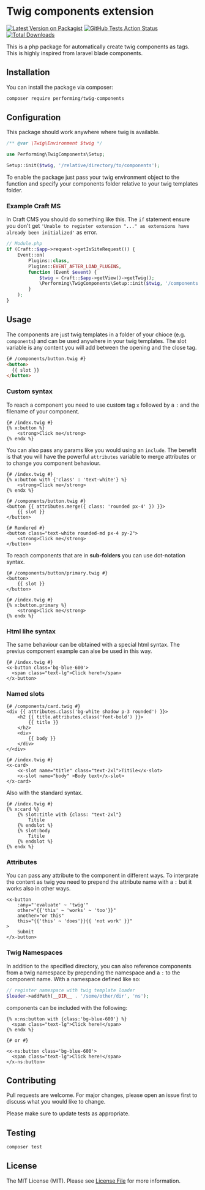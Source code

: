 # Twig components extension

[![Latest Version on Packagist](https://img.shields.io/packagist/v/performing/twig-components.svg?style=flat-square)](https://packagist.org/packages/performing/twig-components)
[![GitHub Tests Action Status](https://img.shields.io/github/workflow/status/giorgiopogliani/twig-components/Tests)](https://github.com/giorgiopogliani/twig-components/actions?query=workflow%3ATests+branch%3Amaster)
[![Total Downloads](https://img.shields.io/packagist/dt/performing/twig-components.svg?style=flat-square)](https://packagist.org/packages/performing/twig-components)

This is a php package for automatically create twig components as tags. This is highly inspired from laravel blade components.  

## Installation

You can install the package via composer:

```bash
composer require performing/twig-components
```

## Configuration

This package should work anywhere where twig is available.

```php
/** @var \Twig\Environment $twig */

use Performing\TwigComponents\Setup;

Setup::init($twig, '/relative/directory/to/components');
```

To enable the package just pass your twig environment object to the function and specify your components folder relative to your twig templates folder.

### Example Craft MS

In Craft CMS you should do something like this. The `if` statement ensure you don't get `'Unable to register extension "..." as extensions have already been initialized'` as error.
```php
// Module.php
if (Craft::$app->request->getIsSiteRequest()) {    
    Event::on(
        Plugins::class,
        Plugins::EVENT_AFTER_LOAD_PLUGINS,
        function (Event $event) {
            $twig = Craft::$app->getView()->getTwig();
            \Performing\TwigComponents\Setup::init($twig, '/components');
        }
    );
}
```


## Usage

The components are just twig templates in a folder of your chioce (e.g. `components`) and can be used anywhere in your twig templates. The slot variable is any content you will add between the opening and the close tag.

```html
{# /components/button.twig #}
<button>
  {{ slot }}
</button>
```

### Custom syntax

To reach a component you need to use custom tag `x` followed by a `:`  and the filename of your component.
```twig
{# /index.twig #}
{% x:button %}
    <strong>Click me</strong>
{% endx %}
```

You can also pass any params like you would using an `include`. The benefit is that you will have the powerful `attributes` variable to merge attributes or to change you component behaviour.
```twig
{# /index.twig #}
{% x:button with {'class' : 'text-white'} %}
    <strong>Click me</strong>
{% endx %}

{# /components/button.twig #}
<button {{ attributes.merge({ class: 'rounded px-4' }) }}>
    {{ slot }}
</button>

{# Rendered #}
<button class="text-white rounded-md px-4 py-2">
    <strong>Click me</strong>
</button>
```

To reach components that are in **sub-folders** you can use dot-notation syntax.
```twig
{# /components/button/primary.twig #}
<button>
    {{ slot }}
</button>

{# /index.twig #}
{% x:button.primary %}
    <strong>Click me</strong>
{% endx %}
```

### Html lihe syntax
The same behaviour can be obtained with a special html syntax. The previus component example can alse be used in this way.

```twig
{# /index.twig #}
<x-button class='bg-blue-600'>
  <span class="text-lg">Click here!</span>
</x-button>
```

### Named slots
```twig
{# /components/card.twig #}
<div {{ attributes.class('bg-white shadow p-3 rounded') }}>
    <h2 {{ title.attributes.class('font-bold') }}>
        {{ title }}
    </h2>
    <div>
        {{ body }}
    </div>
</<div>

{# /index.twig #}
<x-card>
    <x-slot name="title" class="text-2xl">Titile</x-slot>
    <x-slot name="body" >Body text</x-slot>
</x-card>
```

Also with the standard syntax.

```twig
{# /index.twig #}
{% x:card %}
    {% slot:title with {class: "text-2xl"}
        Titile
    {% endslot %}
    {% slot:body
        Titile
    {% endslot %}
{% endx %}
```

### Attributes
You can pass any attribute to the component in different ways. To interprate the content as twig you need to prepend the attribute name with a `:` but it works also in other ways.

```twig
<x-button 
    :any="'evaluate' ~ 'twig'"
    other="{{'this' ~ 'works' ~ 'too'}}" 
    another="or this"
    this="{{'this' ~ 'does'}}{{ 'not work' }}"
>
    Submit
</x-button>
```


### Twig Namespaces

In addition to the specified directory, you can also reference components from a twig namespace by prepending the namespace and a `:` to the component name. With a namespace defined like so:

```php
// register namespace with twig template loader
$loader->addPath(__DIR__ . '/some/other/dir', 'ns');
```

components can be included with the following:

```twig
{% x:ns:button with {class:'bg-blue-600'} %}
  <span class="text-lg">Click here!</span>
{% endx %}

{# or #}

<x-ns:button class='bg-blue-600'>
  <span class="text-lg">Click here!</span>
</x-ns:button>
```

## Contributing
Pull requests are welcome. For major changes, please open an issue first to discuss what you would like to change.

Please make sure to update tests as appropriate.


## Testing

```bash
composer test
```

## License

The MIT License (MIT). Please see [License File](LICENSE.md) for more information.
